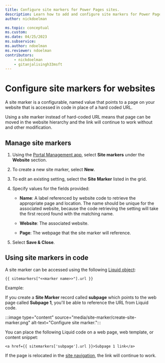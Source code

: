```yaml
---
title: Configure site markers for Power Pages sites.
description: Learn how to add and configure site markers for Power Pages sites.
author: nickdoelman

ms.topic: conceptual
ms.custom: 
ms.date: 04/25/2023
ms.subservice: 
ms.author: ndoelman
ms.reviewer: ndoelman
contributors:
    - nickdoelman
    - gitanjalisingh33msft
---
```


# Configure site markers for websites

A site marker is a configurable, named value that points to a page on your website that is accessed in code in place of a hard coded URL.

Using a site marker instead of hard-coded URL means that page can be moved in the website hierarchy and the link will continue to work without and other modification.

## Manage site markers

1. Using the [Portal Management app](portal-management-app.md), select **Site markers** under the **Website** section.

1. To create a new site marker, select **New**.

1. To edit an existing setting, select the **Site Marker** listed in the grid.

1. Specify values for the fields provided: 

    - **Name**:  A label referenced by website code to retrieve the appropriate page and location. The name should be unique for the associated website, because the code retrieving the setting will take the first record found with the matching name.
    
    - **Website**:  The associated website. 
    
    - **Page**: The webpage that the site marker will reference.

1. Select **Save & Close**.

## Using site markers in code

A site marker can be accessed using the following [Liquid object](liquid/liquid-objects.md#sitemarkers):

`{{ sitemarkers["<<marker name>>"].url }}`

Example:

If you create a **Site Marker** record called **subpage** which points to the web page called **Subpage 1**, you'll be able to reference the URL from Liquid code.

:::image type="content" source="media/site-marker/create-site-marker.png" alt-text="Configure site marker.":::

You can place the following Liquid code on a web page, web template, or content snippet:

`<a href={{ sitemarkers['subpage'].url }}>Subpage 1 link</a>`

If the page is relocated in the [site navigation](../getting-started/structure-site.md), the link will continue to work.

